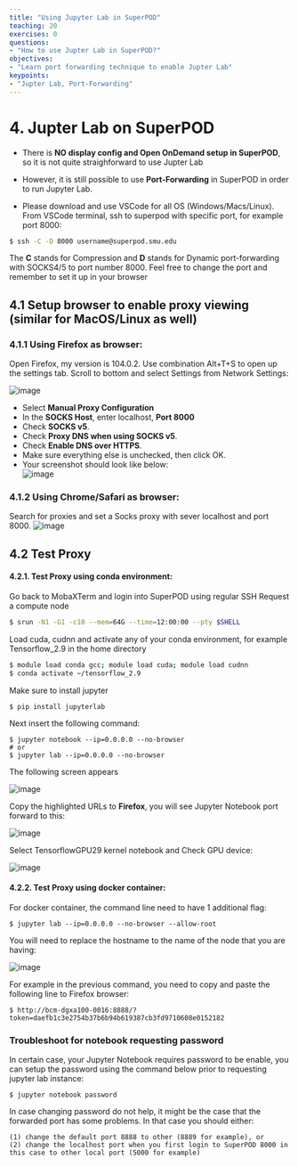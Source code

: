 ```yaml
---
title: "Using Jupyter Lab in SuperPOD"
teaching: 20
exercises: 0
questions:
- "How to use Jupter Lab in SuperPOD?"
objectives:
- "Learn port forwarding technique to enable Jupter Lab"
keypoints:
- "Jupter Lab, Port-Forwarding"
---
```


# 4. Jupter Lab on SuperPOD

- There is **NO display config and Open OnDemand setup in SuperPOD**, so it is not quite straighforward to use Jupter Lab

- However, it is still possible to use **Port-Forwarding** in SuperPOD in order to run Jupyter Lab.
- Please download and use VSCode for all OS (Windows/Macs/Linux). From VSCode terminal, ssh to superpod with specific port, for example port 8000:

```bash
$ ssh -C -D 8000 username@superpod.smu.edu
```   
The **C** stands for Compression and **D** stands for Dynamic port-forwarding with SOCKS4/5 to port number 8000. Feel free to change the port and remember to set it up in your browser
   
## 4.1 Setup browser to enable proxy viewing (similar for MacOS/Linux as well)
### 4.1.1 Using Firefox as browser:
   
Open Firefox, my version is 104.0.2.
Use combination Alt+T+S to open up the settings tab. Scroll to bottom and select Settings from Network Settings:
        
![image](https://user-images.githubusercontent.com/43855029/189716620-973851c3-255c-4f21-9af3-ca156f16c980.png)

- Select **Manual Proxy Configuration**
- In the **SOCKS Host**, enter localhost, **Port 8000**
- Check **SOCKS v5**.
- Check **Proxy DNS when using SOCKS v5**.
- Check **Enable DNS over HTTPS**.
- Make sure everything else is unchecked, then click OK.
- Your screenshot should look like below:        
![image](https://user-images.githubusercontent.com/43855029/189716896-4415fb80-9b1f-4287-9ecf-6adc2b1357ef.png)

### 4.1.2 Using Chrome/Safari as browser:

Search for proxies and set a Socks proxy with sever localhost and port 8000.
![image](https://user-images.githubusercontent.com/43855029/228646182-f376dbd2-f850-4ac0-b300-2269e7394321.png)
   
## 4.2 Test Proxy
#### 4.2.1. Test Proxy using conda environment:   
        
Go back to MobaXTerm and login into SuperPOD using regular SSH 
Request a compute node
        
```bash
$ srun -N1 -G1 -c10 --mem=64G --time=12:00:00 --pty $SHELL
```        
Load cuda, cudnn and activate any of your conda environment, for example Tensorflow_2.9 in the home directory
   
```bash
$ module load conda gcc; module load cuda; module load cudnn
$ conda activate ~/tensorflow_2.9   
``` 
   
Make sure to install jupyter
   
```
$ pip install jupyterlab
```   
   
Next insert the following command:
        
```
$ jupyter notebook --ip=0.0.0.0 --no-browser
# or
$ jupyter lab --ip=0.0.0.0 --no-browser   
```

The following screen appears
   
![image](https://user-images.githubusercontent.com/43855029/211889136-0eb5ef90-b306-454b-8fd9-8fab290b79b4.png)
   
       
Copy the highlighted URLs to **Firefox**, you will see Jupyter Notebook port forward to this:
        
![image](https://user-images.githubusercontent.com/43855029/211889462-ea4ebe65-9f2f-4bc4-9980-493ffe74bed7.png)
   
Select TensorflowGPU29 kernel notebook and Check GPU device:
   
![image](https://user-images.githubusercontent.com/43855029/211889805-da9d0740-3383-4b74-a347-b16525708ba3.png)

#### 4.2.2. Test Proxy using docker container:   
   
For docker container, the command line need to have 1 additional flag:
   
```
$ jupyter lab --ip=0.0.0.0 --no-browser --allow-root
```   

You will need to replace the hostname to the name of the node that you are having:
   
![image](https://user-images.githubusercontent.com/43855029/227258008-3fa4dc64-8b27-4aa3-9844-c476e212b78c.png)
   
For example in the previous command, you need to copy and paste the following line to Firefox browser:
   
```
$ http://bcm-dgxa100-0016:8888/?token=daefb1c3e2754b37b6b94b619387cb3fd9710608e0152182 
```

### Troubleshoot for notebook requesting password
In certain case, your Jupyter Notebook requires password to be enable, you can setup the password using the command below prior to requesting jupyter lab instance:
   
```
$ jupyter notebook password   
```   

In case changing password do not help, it might be the case that the forwarded port has some problems. In that case you should either: 

```
(1) change the default port 8888 to other (8889 for example), or
(2) change the localhost port when you first login to SuperPOD 8000 in this case to other local port (5000 for example)
```
        
        
